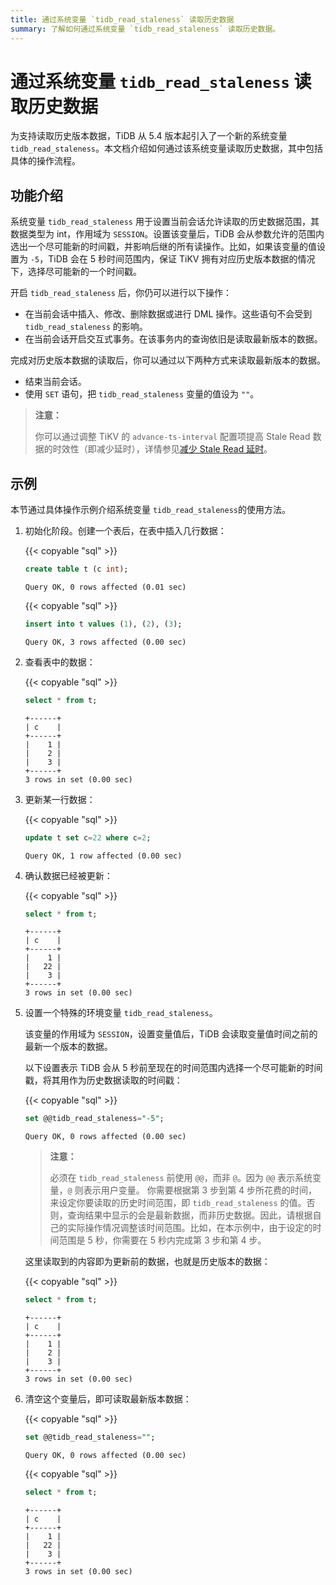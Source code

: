 ```yaml
---
title: 通过系统变量 `tidb_read_staleness` 读取历史数据
summary: 了解如何通过系统变量 `tidb_read_staleness` 读取历史数据。
---
```


# 通过系统变量 `tidb_read_staleness` 读取历史数据

为支持读取历史版本数据，TiDB 从 5.4 版本起引入了一个新的系统变量 `tidb_read_staleness`。本文档介绍如何通过该系统变量读取历史数据，其中包括具体的操作流程。

## 功能介绍

系统变量 `tidb_read_staleness` 用于设置当前会话允许读取的历史数据范围，其数据类型为 int，作用域为 `SESSION`。设置该变量后，TiDB 会从参数允许的范围内选出一个尽可能新的时间戳，并影响后继的所有读操作。比如，如果该变量的值设置为 `-5`，TiDB 会在 5 秒时间范围内，保证 TiKV 拥有对应历史版本数据的情况下，选择尽可能新的一个时间戳。

开启 `tidb_read_staleness` 后，你仍可以进行以下操作：

- 在当前会话中插入、修改、删除数据或进行 DML 操作。这些语句不会受到 `tidb_read_staleness` 的影响。
- 在当前会话开启交互式事务。在该事务内的查询依旧是读取最新版本的数据。

完成对历史版本数据的读取后，你可以通过以下两种方式来读取最新版本的数据。

- 结束当前会话。
- 使用 `SET` 语句，把 `tidb_read_staleness` 变量的值设为 `""`。

> **注意：**
>
> 你可以通过调整 TiKV 的 `advance-ts-interval` 配置项提高 Stale Read 数据的时效性（即减少延时），详情参见[减少 Stale Read 延时](/stale-read.md#减少-stale-read-延时)。

## 示例

本节通过具体操作示例介绍系统变量 `tidb_read_staleness`的使用方法。

1. 初始化阶段。创建一个表后，在表中插入几行数据：

    {{< copyable "sql" >}}

    ```sql
    create table t (c int);
    ```

    ```
    Query OK, 0 rows affected (0.01 sec)
    ```

    {{< copyable "sql" >}}

    ```sql
    insert into t values (1), (2), (3);
    ```

    ```
    Query OK, 3 rows affected (0.00 sec)
    ```

2. 查看表中的数据：

    {{< copyable "sql" >}}

    ```sql
    select * from t;
    ```

    ```
    +------+
    | c    |
    +------+
    |    1 |
    |    2 |
    |    3 |
    +------+
    3 rows in set (0.00 sec)
    ```

3. 更新某一行数据：

    {{< copyable "sql" >}}

    ```sql
    update t set c=22 where c=2;
    ```

    ```
    Query OK, 1 row affected (0.00 sec)
    ```

4. 确认数据已经被更新：

    {{< copyable "sql" >}}

    ```sql
    select * from t;
    ```

    ```
    +------+
    | c    |
    +------+
    |    1 |
    |   22 |
    |    3 |
    +------+
    3 rows in set (0.00 sec)
    ```

5. 设置一个特殊的环境变量 `tidb_read_staleness`。

    该变量的作用域为 `SESSION`，设置变量值后，TiDB 会读取变量值时间之前的最新一个版本的数据。

    以下设置表示 TiDB 会从 5 秒前至现在的时间范围内选择一个尽可能新的时间戳，将其用作为历史数据读取的时间戳：

    {{< copyable "sql" >}}

    ```sql
    set @@tidb_read_staleness="-5";
    ```

    ```
    Query OK, 0 rows affected (0.00 sec)
    ```

    > **注意：**
    >
    > 必须在 `tidb_read_staleness` 前使用 `@@`，而非 `@`。因为 `@@` 表示系统变量，`@` 则表示用户变量。
    > 你需要根据第 3 步到第 4 步所花费的时间，来设定你要读取的历史时间范围，即 `tidb_read_staleness` 的值。否则，查询结果中显示的会是最新数据，而非历史数据。因此，请根据自己的实际操作情况调整该时间范围。比如，在本示例中，由于设定的时间范围是 5 秒，你需要在 5 秒内完成第 3 步和第 4 步。

    这里读取到的内容即为更新前的数据，也就是历史版本的数据：

    {{< copyable "sql" >}}

    ```sql
    select * from t;
    ```

    ```
    +------+
    | c    |
    +------+
    |    1 |
    |    2 |
    |    3 |
    +------+
    3 rows in set (0.00 sec)
    ```

6. 清空这个变量后，即可读取最新版本数据：

    {{< copyable "sql" >}}

    ```sql
    set @@tidb_read_staleness="";
    ```

    ```
    Query OK, 0 rows affected (0.00 sec)
    ```

    {{< copyable "sql" >}}

    ```sql
    select * from t;
    ```

    ```
    +------+
    | c    |
    +------+
    |    1 |
    |   22 |
    |    3 |
    +------+
    3 rows in set (0.00 sec)
    ```
